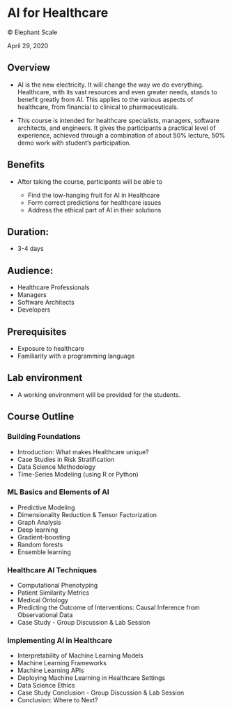 # AI for Healthcare

© Elephant Scale

April 29, 2020

## Overview

* AI is the new electricity. It will change the way we do everything. Healthcare, with its vast resources and even greater needs, stands to benefit greatly from AI. This applies to the various aspects of healthcare, from financial to clinical to pharmaceuticals.

* This course is intended for healthcare specialists, managers, software architects, and engineers. It gives the participants a practical level of experience, achieved through a combination of about 50% lecture, 50% demo work with student’s participation. 

## Benefits

* After taking the course, participants will be able to

    - Find the low-hanging fruit for AI in Healthcare
    - Form correct predictions for healthcare issues
    - Address the ethical part of AI in their solutions

## Duration: 
* 3-4 days

## Audience: 
* Healthcare Professionals
* Managers
* Software Architects
* Developers

## Prerequisites

* Exposure to healthcare
* Familiarity with a programming language

## Lab environment

* A working environment will be provided for the students.

## Course Outline

### Building Foundations

* Introduction: What makes Healthcare unique?
* Case Studies in Risk Stratification
* Data Science Methodology
* Time-Series Modeling (using R or Python)

### ML Basics and Elements of AI

* Predictive Modeling
* Dimensionality Reduction & Tensor Factorization
* Graph Analysis
* Deep learning
* Gradient-boosting
* Random forests
* Ensemble learning

### Healthcare AI Techniques

* Computational Phenotyping
* Patient Similarity Metrics
* Medical Ontology
* Predicting the Outcome of Interventions: Causal Inference from Observational Data
* Case Study - Group Discussion & Lab Session

### Implementing AI in Healthcare

* Interpretability of Machine Learning Models
* Machine Learning Frameworks
* Machine Learning APIs
* Deploying Machine Learning in Healthcare Settings
* Data Science Ethics
* Case Study Conclusion - Group Discussion & Lab Session
* Conclusion: Where to Next?



